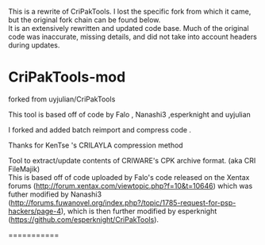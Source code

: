 This is a rewrite of CriPakTools.  I lost the specific fork from which it came, but the original fork chain can be found below.  
It is an extensively rewritten and updated code base.  Much of the original code was inaccurate, missing details, and did not take into account headers during updates.  



CriPakTools-mod
===========
forked from uyjulian/CriPakTools

This tool is based off of code by Falo , Nanashi3 ,esperknight and uyjulian

I forked and added batch reimport and compress code .

Thanks for KenTse 's CRILAYLA compression method

Tool to extract/update contents of CRIWARE's CPK archive format. (aka CRI FileMajik)  
This is based off of code uploaded by Falo's code released on the Xentax forums (http://forum.xentax.com/viewtopic.php?f=10&t=10646) which was futher modified by Nanashi3 (http://forums.fuwanovel.org/index.php?/topic/1785-request-for-psp-hackers/page-4), which is then further modified by esperknight (https://github.com/esperknight/CriPakTools).  

===========
